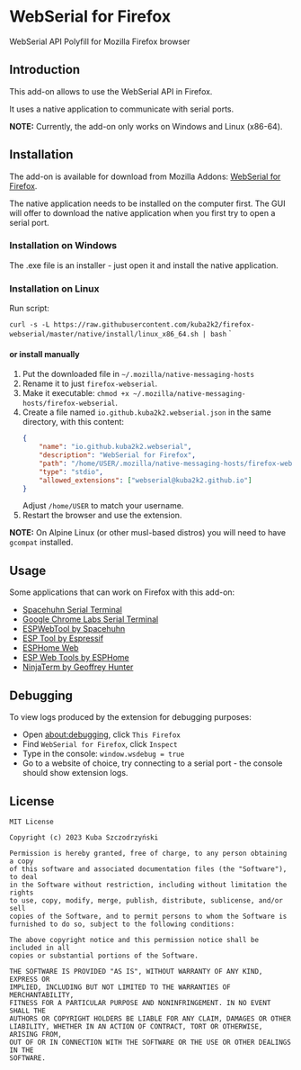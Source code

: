 # WebSerial for Firefox

WebSerial API Polyfill for Mozilla Firefox browser

## Introduction

This add-on allows to use the WebSerial API in Firefox.

It uses a native application to communicate with serial ports.

**NOTE:** Currently, the add-on only works on Windows and Linux (x86-64).

## Installation

The add-on is available for download from Mozilla Addons:
[WebSerial for Firefox](https://addons.mozilla.org/pl/firefox/addon/webserial-for-firefox/).

The native application needs to be installed on the computer first. The GUI will offer to download the
native application when you first try to open a serial port.

### Installation on Windows

The .exe file is an installer - just open it and install the native application.

### Installation on Linux

Run script:

`curl -s -L https://raw.githubusercontent.com/kuba2k2/firefox-webserial/master/native/install/linux_x86_64.sh | bash`
`

#### or install manually

1. Put the downloaded file in `~/.mozilla/native-messaging-hosts`
2. Rename it to just `firefox-webserial`.
3. Make it executable: `chmod +x ~/.mozilla/native-messaging-hosts/firefox-webserial`.
4. Create a file named `io.github.kuba2k2.webserial.json` in the same directory, with this content:
	```json
	{
		"name": "io.github.kuba2k2.webserial",
		"description": "WebSerial for Firefox",
		"path": "/home/USER/.mozilla/native-messaging-hosts/firefox-webserial",
		"type": "stdio",
		"allowed_extensions": ["webserial@kuba2k2.github.io"]
	}
	```
	Adjust `/home/USER` to match your username.
5. Restart the browser and use the extension.

**NOTE:** On Alpine Linux (or other musl-based distros) you will need to have `gcompat` installed.

## Usage

Some applications that can work on Firefox with this add-on:

- [Spacehuhn Serial Terminal](https://serial.huhn.me/)
- [Google Chrome Labs Serial Terminal](https://googlechromelabs.github.io/serial-terminal/)
- [ESPWebTool by Spacehuhn](https://esp.huhn.me/)
- [ESP Tool by Espressif](https://espressif.github.io/esptool-js/)
- [ESPHome Web](https://web.esphome.io/)
- [ESP Web Tools by ESPHome](https://esphome.github.io/esp-web-tools/)
- [NinjaTerm by Geoffrey Hunter](https://ninjaterm.mbedded.ninja/)

## Debugging

To view logs produced by the extension for debugging purposes:

- Open [about:debugging](about:debugging), click `This Firefox`
- Find `WebSerial for Firefox`, click `Inspect`
- Type in the console: `window.wsdebug = true`
- Go to a website of choice, try connecting to a serial port - the console should show extension logs.

## License

```
MIT License

Copyright (c) 2023 Kuba Szczodrzyński

Permission is hereby granted, free of charge, to any person obtaining a copy
of this software and associated documentation files (the "Software"), to deal
in the Software without restriction, including without limitation the rights
to use, copy, modify, merge, publish, distribute, sublicense, and/or sell
copies of the Software, and to permit persons to whom the Software is
furnished to do so, subject to the following conditions:

The above copyright notice and this permission notice shall be included in all
copies or substantial portions of the Software.

THE SOFTWARE IS PROVIDED "AS IS", WITHOUT WARRANTY OF ANY KIND, EXPRESS OR
IMPLIED, INCLUDING BUT NOT LIMITED TO THE WARRANTIES OF MERCHANTABILITY,
FITNESS FOR A PARTICULAR PURPOSE AND NONINFRINGEMENT. IN NO EVENT SHALL THE
AUTHORS OR COPYRIGHT HOLDERS BE LIABLE FOR ANY CLAIM, DAMAGES OR OTHER
LIABILITY, WHETHER IN AN ACTION OF CONTRACT, TORT OR OTHERWISE, ARISING FROM,
OUT OF OR IN CONNECTION WITH THE SOFTWARE OR THE USE OR OTHER DEALINGS IN THE
SOFTWARE.
```
